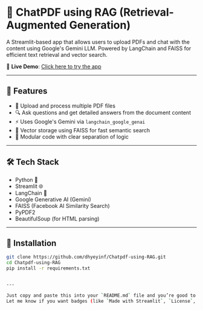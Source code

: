 # 📄 ChatPDF using RAG (Retrieval-Augmented Generation)

A Streamlit-based app that allows users to upload PDFs and chat with the content using Google's Gemini LLM. Powered by LangChain and FAISS for efficient text retrieval and vector search.

🚀 **Live Demo**: [Click here to try the app](https://chatpdf-using-rag-9pf2jebvowxw2gmpuz2l7b.streamlit.app/)

---

## 🚀 Features

- 📄 Upload and process multiple PDF files
- 🔍 Ask questions and get detailed answers from the document content
- ⚡ Uses Google's Gemini via `langchain_google_genai`
- 🧠 Vector storage using FAISS for fast semantic search
- 🧱 Modular code with clear separation of logic

---

## 🛠️ Tech Stack

- Python 🐍
- Streamlit 🌐
- LangChain 🧠
- Google Generative AI (Gemini)
- FAISS (Facebook AI Similarity Search)
- PyPDF2
- BeautifulSoup (for HTML parsing)

---

## 🧰 Installation

```bash
git clone https://github.com/dhyeyinf/Chatpdf-using-RAG.git
cd Chatpdf-using-RAG
pip install -r requirements.txt


---

Just copy and paste this into your `README.md` file and you’re good to go 🚀  
Let me know if you want badges (like `Made with Streamlit`, `License`, etc.) too!


